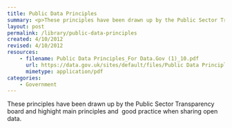 ```yaml
---
title: Public Data Principles
summary: <p>These principles have been drawn up by the Public Sector Transparency board and highight main principles and  good practice when sharing open data.</p>
layout: post
permalink: /library/public-data-principles
created: 4/10/2012
revised: 4/10/2012
resources:
    - filename: Public Data Principles_For Data.Gov (1)_10.pdf
      url: https://data.gov.uk/sites/default/files/Public Data Principles_For Data.Gov (1)_10.pdf
      mimetype: application/pdf
categories:
    - Government
---
```


<p>These principles have been drawn up by the Public Sector Transparency board and highight main principles and  good practice when sharing open data.</p>
